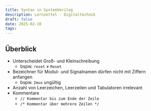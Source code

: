```yaml
---
title: Syntax in SystemVerilog
description: Lernzettel - Digitaltechnik
draft: false
date: 2025-02-10
tags:
---
```

## Überblick
- Unterscheidet Groß- und Kleinschreibung
	- bspw. `reset` $\not=$ `Reset`
- Bezeichner für Modul- und Signalnamen dürfen nicht mit Ziffern anfangen
	- bspw. `2mux` ungültig
- Anzahl von Leerzeichen, Leerzeilen und Tabulatoren irrelevant
- Kommentare
	- `// Kommentar bis zum Ende der Zeile`
	- `/* Kommentar über mehrere Zeilen */`